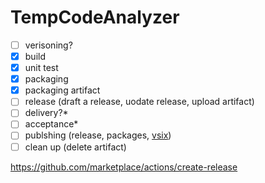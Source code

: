 # TempCodeAnalyzer

- [ ] verisoning?
- [x] build
- [x] unit test
- [x] packaging
- [x] packaging artifact
- [ ] release (draft a release, uodate release, upload artifact)
- [ ] delivery?*
- [ ] acceptance*
- [ ] publshing (release, packages, [vsix](https://github.com/cezarypiatek/VsixPublisherAction/blob/main/src/main.ts))
- [ ] clean up (delete artifact)

https://github.com/marketplace/actions/create-release
